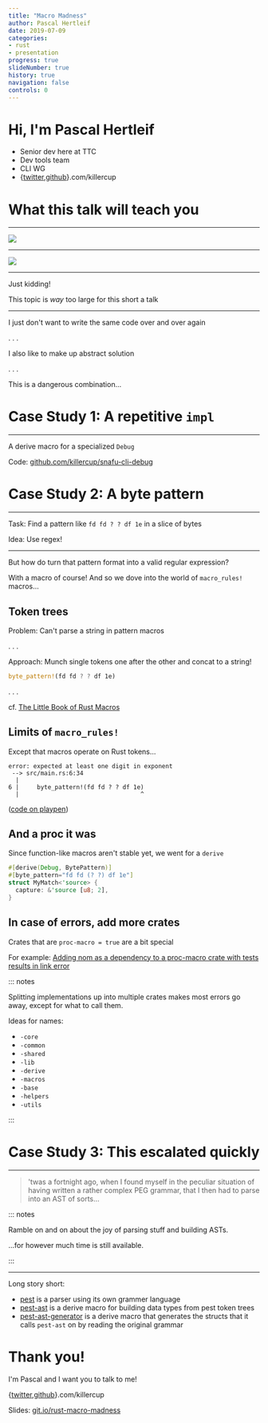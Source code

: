 ```yaml
---
title: "Macro Madness"
author: Pascal Hertleif
date: 2019-07-09
categories:
- rust
- presentation
progress: true
slideNumber: true
history: true
navigation: false
controls: 0
---
```


# Hi, I'm Pascal Hertleif

- Senior dev here at TTC
- Dev tools team
- CLI WG
- {[twitter],[github]}.com/killercup

[twitter]: https://twitter.com/killercup
[github]: https://github.com/killercup

# What this talk will teach you

- - -

![ ](images/before.svg)

- - -

![ ](images/after.svg)

- - -

Just kidding!

This topic is _way_ too large for this short a talk

- - -

I just don't want to write the same code over and over again

. . .

I also like to make up abstract solution

. . .

This is a dangerous combination…


# Case Study 1: A repetitive `impl`

- - -

A derive macro for a specialized `Debug`

Code: [github.com/killercup/snafu-cli-debug](https://github.com/killercup/snafu-cli-debug)

# Case Study 2: A byte pattern

- - -

Task: Find a pattern like `fd fd ? ? df 1e` in a slice of bytes

Idea: Use regex!

- - -

But how do turn that pattern format into a valid regular expression?

With a macro of course! And so we dove into the world of `macro_rules!` macros…

## Token trees

Problem: Can't parse a string in pattern macros

. . .

Approach: Munch single tokens one after the other and concat to a string!

```rust
byte_pattern!(fd fd ? ? df 1e)
```

. . .

cf. [The Little Book of Rust Macros](https://danielkeep.github.io/tlborm/book/pat-incremental-tt-munchers.html)

## Limits of `macro_rules!`

Except that macros operate on Rust tokens…

```console
error: expected at least one digit in exponent
 --> src/main.rs:6:34
  |
6 |     byte_pattern!(fd fd ? ? df 1e)
  |                                  ^
```

([code on playpen](https://play.rust-lang.org/?version=stable&mode=debug&edition=2018&gist=e6b702cf4d088c73676cc0bf014359fe))

## And a proc it was

Since function-like macros aren't stable yet, we went for a `derive`

```rust
#[derive(Debug, BytePattern)]
#[byte_pattern="fd fd (? ?) df 1e"]
struct MyMatch<'source> {
  capture: &'source [u8; 2],
}
```

## In case of errors, add more crates

Crates that are `proc-macro = true` are a bit special

For example: [Adding nom as a dependency to a proc-macro crate with tests results in link error](https://github.com/rust-lang/rust/issues/62146)

::: notes

Splitting implementations up into multiple crates makes most errors go away,
except for what to call them.

Ideas for names:

- `-core`
- `-common`
- `-shared`
- `-lib`
- `-derive`
- `-macros`
- `-base`
- `-helpers`
- `-utils`

:::

# Case Study 3: This escalated quickly

- - -

> 'twas a fortnight ago, when I found myself in the peculiar situation of having
> written a rather complex PEG grammar, that I then had to parse into an AST
> of sorts…

::: notes

Ramble on and on about the joy of parsing stuff and building ASTs.

…for however much time is still available.

:::

- - -

Long story short:

- [pest](https://pest.rs/) is a parser using its own grammer language
- [pest-ast](https://github.com/pest-parser/ast) is a derive macro for building
data types from pest token trees
- [pest-ast-generator](https://github.com/killercup/pest-ast-generator) is a
  derive macro that generates the structs that it calls `pest-ast` on by
  reading the original grammar

# Thank you!

I'm Pascal and I want you to talk to me!

{[twitter],[github]}.com/killercup

Slides: [git.io/rust-macro-madness](https://git.io/rust-macro-madness)

